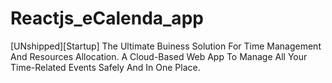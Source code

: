 # Reactjs_eCalenda_app
[UNshipped][Startup] The Ultimate Buiness Solution For Time Management And Resources Allocation.
A Cloud-Based Web App To Manage All Your Time-Related Events Safely And In One Place.



